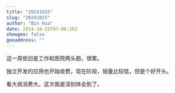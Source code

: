 ```yaml
---
title: "20241025"
slug: "20241025"
author: "Bin Hua"
date: 2024-10-25T07:06:16Z
showgeo: false
geoaddress: ""
---
```


这一周依旧是工作和医院两头跑，很累。

独立开发的应用也开始收费，现在阶段，销量比较低，但是个好开头。

看大病消费大，这次我是深刻体会到了。